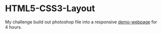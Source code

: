 HTML5-CSS3-Layout
=================

My challenge build out photoshop file into a responsive <a href='http://aldb.github.io/HTML5-CSS3-Layout/'>demo-webpage</a> for 4 hours.

